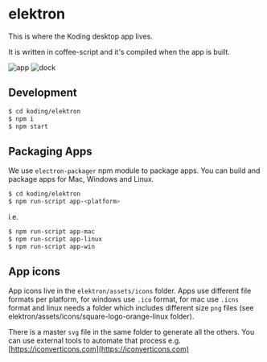 # elektron

This is where the Koding desktop app lives.

It is written in coffee-script and it's compiled when the app is built.

![app](http://i.imgur.com/V9g6eKs.jpg)
![dock](http://i.imgur.com/xDI1V7B.png)

## Development

```bash
$ cd koding/elektron
$ npm i
$ npm start
```

## Packaging Apps

We use `electron-packager` npm module to package apps. You can build and package apps for Mac, Windows and Linux.

```bash
$ cd koding/elektron
$ npm run-script app-<platform>
```
i.e.
```bash
$ npm run-script app-mac
$ npm run-script app-linux
$ npm run-script app-win
```

## App icons

App icons live in the `elektron/assets/icons` folder. Apps use different file formats per platform, for windows use `.ico` format, for mac use `.icns` format and linux needs a folder which includes different size `png` files (see elektron/assets/icons/square-logo-orange-linux folder).

There is a master `svg` file in the same folder to generate all the others. You can use external tools to automate that process e.g. [https://iconverticons.com](https://iconverticons.com)